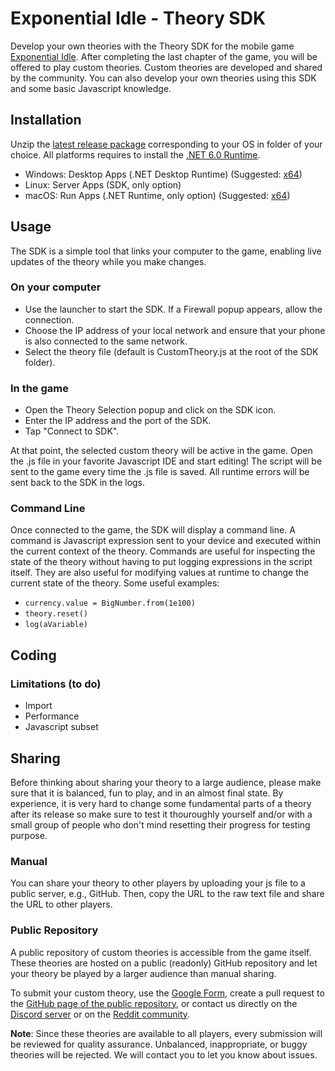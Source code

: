 # Exponential Idle - Theory SDK

Develop your own theories with the Theory SDK for the mobile game [Exponential Idle](https://conicgames.github.io/exponentialidle/). 
After completing the last chapter of the game, you will be offered to play custom theories. Custom theories are developed and shared by the community. You can also develop your own theories using this SDK and some basic Javascript knowledge.

## Installation
Unzip the [latest release package](https://github.com/conicgames/theory-sdk/releases/latest) corresponding to your OS in folder of your choice. All platforms requires to install the [.NET 6.0 Runtime](https://dotnet.microsoft.com/download/dotnet/6.0/runtime).
- Windows: Desktop Apps (.NET Desktop Runtime) (Suggested: [x64](https://dotnet.microsoft.com/en-us/download/dotnet/thank-you/runtime-desktop-6.0.1-windows-x64-installer))
- Linux: Server Apps (SDK, only option)
- macOS: Run Apps (.NET Runtime, only option) (Suggested: [x64](https://dotnet.microsoft.com/en-us/download/dotnet/thank-you/runtime-6.0.1-macos-x64-installer))


## Usage
The SDK is a simple tool that links your computer to the game, enabling live updates of the theory while you make changes.

### On your computer
- Use the launcher to start the SDK. If a Firewall popup appears, allow the connection.
- Choose the IP address of your local network and ensure that your phone is also connected to the same network.
- Select the theory file (default is CustomTheory.js at the root of the SDK folder).

### In the game
- Open the Theory Selection popup and click on the SDK icon.
- Enter the IP address and the port of the SDK.
- Tap "Connect to SDK".

At that point, the selected custom theory will be active in the game. Open the .js file in your favorite Javascript IDE and start editing! The script will be sent to the game every time the .js file is saved. All runtime errors will be sent back to the SDK in the logs.

### Command Line

Once connected to the game, the SDK will display a command line. A command is Javascript expression sent to your device and executed within the current context of the theory. Commands are useful for inspecting the state of the theory without having to put logging expressions in the script itself. They are also useful for modifying values at runtime to change the current state of the theory. Some useful examples:

 - `currency.value = BigNumber.from(1e100)`
 - `theory.reset()`
 - `log(aVariable)`

## Coding
### Limitations (to do)
 - Import
 - Performance
 - Javascript subset

## Sharing

Before thinking about sharing your theory to a large audience, please make sure that it is balanced, fun to play, and in an almost final state. By experience, it is very hard to change some fundamental parts of a theory after its release so make sure to test it thouroughly yourself and/or with a small group of people who don't mind resetting their progress for testing purpose.

### Manual
You can share your theory to other players by uploading your js file to a public server, e.g., GitHub. Then, copy the URL to the raw text file and share the URL to other players.

### Public Repository
A public repository of custom theories is accessible from the game itself. These theories are hosted on a public (readonly) GitHub repository and let your theory be played by a larger audience than manual sharing.

To submit your custom theory, use the [Google Form](https://forms.gle/uTmuHfewxpA2vvq96), create a pull request to the [GitHub page of the public repository](https://github.com/conicgames/custom-theories), or contact us directly on the [Discord server](https://discord.gg/S9UheTC) or on the [Reddit community](https://www.reddit.com/r/ExponentialIdle).

**Note**: Since these theories are available to all players, every submission will be reviewed for quality assurance. Unbalanced, inappropriate, or buggy theories will be rejected. We will contact you to let you know about issues.
